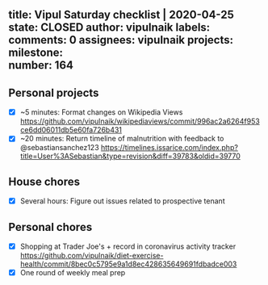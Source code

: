 title:	Vipul Saturday checklist | 2020-04-25
state:	CLOSED
author:	vipulnaik
labels:	
comments:	0
assignees:	vipulnaik
projects:	
milestone:	
number:	164
--
## Personal projects

- [x] ~5 minutes: Format changes on Wikipedia Views https://github.com/vipulnaik/wikipediaviews/commit/996ac2a6264f953ce6dd06011db5e60fa726b431
- [x] ~20 minutes: Return timeline of malnutrition with feedback to @sebastiansanchez123 https://timelines.issarice.com/index.php?title=User%3ASebastian&type=revision&diff=39783&oldid=39770

## House chores

- [x] Several hours: Figure out issues related to prospective tenant

## Personal chores

- [x] Shopping at Trader Joe's + record in coronavirus activity tracker https://github.com/vipulnaik/diet-exercise-health/commit/8bec0c5795e9a1d8ec428635649691fdbadce003 
- [x] One round of weekly meal prep
